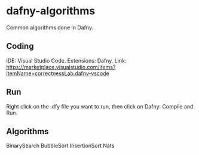 # dafny-algorithms
Common algorithms done in Dafny.

## Coding
IDE: Visual Studio Code.
Extensions: Dafny.
    Link: https://marketplace.visualstudio.com/items?itemName=correctnessLab.dafny-vscode

## Run
Right click on the .dfy file you want to run, then click on Dafny: Compile and Run.

## Algorithms
BinarySearch
BubbleSort
InsertionSort
Nats